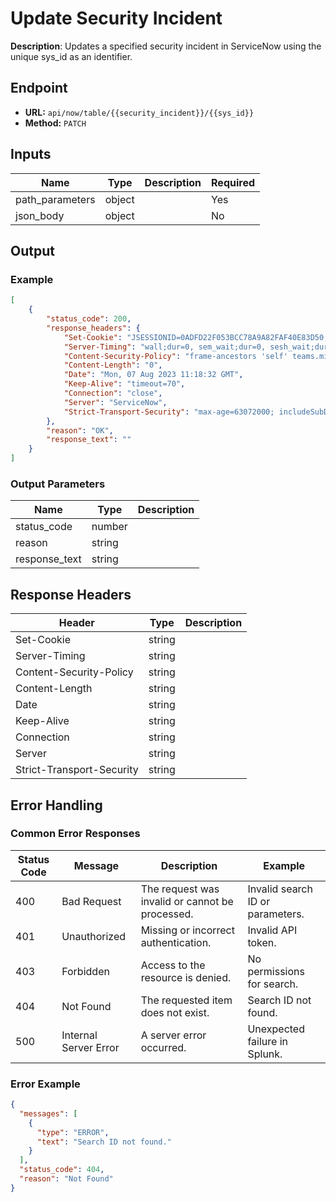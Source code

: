 # Update Security Incident

**Description**: Updates a specified security incident in ServiceNow using the unique sys_id as an identifier.

## Endpoint

- **URL:** `api/now/table/{{security_incident}}/{{sys_id}}`
- **Method:** `PATCH`
## Inputs

| Name | Type | Description | Required |
|------|------|-------------|----------|
| path_parameters | object |  | Yes |
| json_body | object |  | No |
## Output

### Example

```json
[
    {
        "status_code": 200,
        "response_headers": {
            "Set-Cookie": "JSESSIONID=0ADFD22F053BCC78A9A82FAF40E83D50; Path=/; HttpOnly;Secure, BIGipServerpool_dev60827=999184138.46398.0000; path=/; Httponly; Secure",
            "Server-Timing": "wall;dur=0, sem_wait;dur=0, sesh_wait;dur=0, app_cpu;dur=0, db;dur=1, acl;dur=0, br;dur=null, ui_action;dur=0, cache_build;dur=0, scripting;dur=0",
            "Content-Security-Policy": "frame-ancestors 'self' teams.microsoft.com *.teams.microsoft.com",
            "Content-Length": "0",
            "Date": "Mon, 07 Aug 2023 11:18:32 GMT",
            "Keep-Alive": "timeout=70",
            "Connection": "close",
            "Server": "ServiceNow",
            "Strict-Transport-Security": "max-age=63072000; includeSubDomains"
        },
        "reason": "OK",
        "response_text": ""
    }
]
```
### Output Parameters

| Name | Type | Description |
|------|------|-------------|
| status_code | number |  |
| reason | string |  |
| response_text | string |  |
## Response Headers

| Header | Type | Description |
|--------|------|-------------|
| Set-Cookie | string |  |
| Server-Timing | string |  |
| Content-Security-Policy | string |  |
| Content-Length | string |  |
| Date | string |  |
| Keep-Alive | string |  |
| Connection | string |  |
| Server | string |  |
| Strict-Transport-Security | string |  |
## Error Handling

### Common Error Responses

| Status Code | Message | Description | Example |
|-------------|---------|-------------|---------|
| 400 | Bad Request | The request was invalid or cannot be processed. | Invalid search ID or parameters. |
| 401 | Unauthorized | Missing or incorrect authentication. | Invalid API token. |
| 403 | Forbidden | Access to the resource is denied. | No permissions for search. |
| 404 | Not Found | The requested item does not exist. | Search ID not found. |
| 500 | Internal Server Error | A server error occurred. | Unexpected failure in Splunk. |

### Error Example

```json
{
  "messages": [
    {
      "type": "ERROR",
      "text": "Search ID not found."
    }
  ],
  "status_code": 404,
  "reason": "Not Found"
}
```